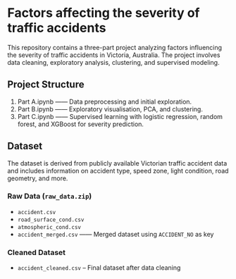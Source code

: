 # Factors affecting the severity of traffic accidents
This repository contains a three-part project analyzing factors influencing the severity of traffic accidents in Victoria, Australia. The project involves data cleaning, exploratory analysis, clustering, and supervised modeling.

## Project Structure
1. Part A.ipynb —— Data preprocessing and initial exploration.
2. Part B.ipynb —— Exploratory visualisation, PCA, and clustering.
3. Part C.ipynb —— Supervised learning with logistic regression, random forest, and XGBoost for severity prediction.

## Dataset
The dataset is derived from publicly available Victorian traffic accident data and includes information on accident type, speed zone, light condition, road geometry, and more.

### Raw Data (`raw_data.zip`)
- `accident.csv`
- `road_surface_cond.csv`
- `atmospheric_cond.csv`
- `accident_merged.csv` —— Merged dataset using `ACCIDENT_NO` as key

### Cleaned Dataset
- `accident_cleaned.csv` – Final dataset after data cleaning
